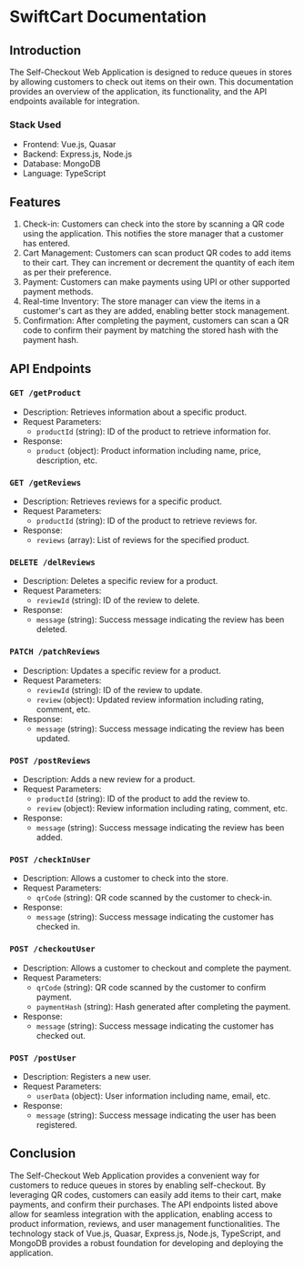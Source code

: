 # SwiftCart Documentation

## Introduction

The Self-Checkout Web Application is designed to reduce queues in stores by allowing customers to check out items on their own. This documentation provides an overview of the application, its functionality, and the API endpoints available for integration.

### Stack Used

- Frontend: Vue.js, Quasar
- Backend: Express.js, Node.js
- Database: MongoDB
- Language: TypeScript

## Features

1. Check-in: Customers can check into the store by scanning a QR code using the application. This notifies the store manager that a customer has entered.
2. Cart Management: Customers can scan product QR codes to add items to their cart. They can increment or decrement the quantity of each item as per their preference.
3. Payment: Customers can make payments using UPI or other supported payment methods.
4. Real-time Inventory: The store manager can view the items in a customer's cart as they are added, enabling better stock management.
5. Confirmation: After completing the payment, customers can scan a QR code to confirm their payment by matching the stored hash with the payment hash.

## API Endpoints

### `GET /getProduct`

- Description: Retrieves information about a specific product.
- Request Parameters:
  - `productId` (string): ID of the product to retrieve information for.
- Response:
  - `product` (object): Product information including name, price, description, etc.

### `GET /getReviews`

- Description: Retrieves reviews for a specific product.
- Request Parameters:
  - `productId` (string): ID of the product to retrieve reviews for.
- Response:
  - `reviews` (array): List of reviews for the specified product.

### `DELETE /delReviews`

- Description: Deletes a specific review for a product.
- Request Parameters:
  - `reviewId` (string): ID of the review to delete.
- Response:
  - `message` (string): Success message indicating the review has been deleted.

### `PATCH /patchReviews`

- Description: Updates a specific review for a product.
- Request Parameters:
  - `reviewId` (string): ID of the review to update.
  - `review` (object): Updated review information including rating, comment, etc.
- Response:
  - `message` (string): Success message indicating the review has been updated.

### `POST /postReviews`

- Description: Adds a new review for a product.
- Request Parameters:
  - `productId` (string): ID of the product to add the review to.
  - `review` (object): Review information including rating, comment, etc.
- Response:
  - `message` (string): Success message indicating the review has been added.

### `POST /checkInUser`

- Description: Allows a customer to check into the store.
- Request Parameters:
  - `qrCode` (string): QR code scanned by the customer to check-in.
- Response:
  - `message` (string): Success message indicating the customer has checked in.

### `POST /checkoutUser`

- Description: Allows a customer to checkout and complete the payment.
- Request Parameters:
  - `qrCode` (string): QR code scanned by the customer to confirm payment.
  - `paymentHash` (string): Hash generated after completing the payment.
- Response:
  - `message` (string): Success message indicating the customer has checked out.

### `POST /postUser`

- Description: Registers a new user.
- Request Parameters:
  - `userData` (object): User information including name, email, etc.
- Response:
  - `message` (string): Success message indicating the user has been registered.

## Conclusion

The Self-Checkout Web Application provides a convenient way for customers to reduce queues in stores by enabling self-checkout. By leveraging QR codes, customers can easily add items to their cart, make payments, and confirm their purchases. The API endpoints listed above allow for seamless integration with the application, enabling access to product information, reviews, and user management functionalities. The technology stack of Vue.js, Quasar, Express.js, Node.js, TypeScript, and MongoDB provides a robust foundation for developing and deploying the application.
